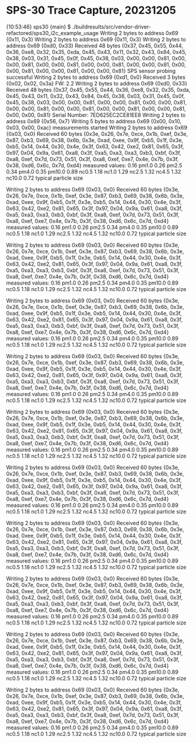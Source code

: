 # SPS-30 Trace Capture, 20231205

{10:53:46} sps30 {main} $ ./buildresults/src/vendor-driver-refactored/sps30_i2c_example_usage
Writing 2 bytes to address 0x69
{0x11, 0x3}
Writing 2 bytes to address 0x69
{0x11, 0x3}
Writing 2 bytes to address 0x69
{0xd0, 0x33}
Received 48 bytes
{0x37, 0x45, 0x55, 0x44, 0x36, 0xe8, 0x32, 0x35, 0xda, 0x45, 0x43, 0x11, 0x32, 0x43, 0x84, 0x45, 0x38, 0x03, 0x31, 0x45, 0x0f, 0x45, 0x38, 0x03, 0x00, 0x00, 0x81, 0x00, 0x00, 0x81, 0x00, 0x00, 0x81, 0x00, 0x00, 0x81, 0x00, 0x00, 0x81, 0x00, 0x00, 0x81, 0x00, 0x00, 0x81, 0x00, 0x00, 0x81}
SPS sensor probing successful
Writing 2 bytes to address 0x69
{0xd1, 0x0}
Received 3 bytes
{0x02, 0x02, 0x3a}
FW: 2.2
Writing 2 bytes to address 0x69
{0xd0, 0x33}
Received 48 bytes
{0x37, 0x45, 0x55, 0x44, 0x36, 0xe8, 0x32, 0x35, 0xda, 0x45, 0x43, 0x11, 0x32, 0x43, 0x84, 0x45, 0x38, 0x03, 0x31, 0x45, 0x0f, 0x45, 0x38, 0x03, 0x00, 0x00, 0x81, 0x00, 0x00, 0x81, 0x00, 0x00, 0x81, 0x00, 0x00, 0x81, 0x00, 0x00, 0x81, 0x00, 0x00, 0x81, 0x00, 0x00, 0x81, 0x00, 0x00, 0x81}
Serial Number: 7ED625EC2CE81EE8
Writing 2 bytes to address 0x69
{0x56, 0x7}
Writing 5 bytes to address 0x69
{0x00, 0x10, 0x03, 0x00, 0xac}
measurements started
Writing 2 bytes to address 0x69
{0x03, 0x0}
Received 60 bytes
{0x3e, 0x26, 0x7e, 0xce, 0x1b, 0xef, 0x3e, 0x87, 0xb3, 0x69, 0x38, 0x6b, 0x3e, 0xad, 0xee, 0x9f, 0xb5, 0x1f, 0x3e, 0xb5, 0x14, 0x44, 0x30, 0x4e, 0x3f, 0x63, 0x42, 0xe2, 0x81, 0x65, 0x3f, 0x97, 0x04, 0x9a, 0x61, 0xa8, 0x3f, 0xa5, 0xa3, 0xa3, 0xb3, 0xbf, 0x3f, 0xa8, 0xef, 0x7d, 0x73, 0x51, 0x3f, 0xa8, 0xef, 0xe7, 0x4e, 0x7b, 0x3f, 0x38, 0xd6, 0x6c, 0x7d, 0xd4}
measured values:
	0.16 pm1.0
	0.26 pm2.5
	0.34 pm4.0
	0.35 pm10.0
	0.89 nc0.5
	1.18 nc1.0
	1.29 nc2.5
	1.32 nc4.5
	1.32 nc10.0
	0.72 typical particle size

Writing 2 bytes to address 0x69
{0x03, 0x0}
Received 60 bytes
{0x3e, 0x26, 0x7e, 0xce, 0x1b, 0xef, 0x3e, 0x87, 0xb3, 0x69, 0x38, 0x6b, 0x3e, 0xad, 0xee, 0x9f, 0xb5, 0x1f, 0x3e, 0xb5, 0x14, 0x44, 0x30, 0x4e, 0x3f, 0x63, 0x42, 0xe2, 0x81, 0x65, 0x3f, 0x97, 0x04, 0x9a, 0x61, 0xa8, 0x3f, 0xa5, 0xa3, 0xa3, 0xb3, 0xbf, 0x3f, 0xa8, 0xef, 0x7d, 0x73, 0x51, 0x3f, 0xa8, 0xef, 0xe7, 0x4e, 0x7b, 0x3f, 0x38, 0xd6, 0x6c, 0x7d, 0xd4}
measured values:
	0.16 pm1.0
	0.26 pm2.5
	0.34 pm4.0
	0.35 pm10.0
	0.89 nc0.5
	1.18 nc1.0
	1.29 nc2.5
	1.32 nc4.5
	1.32 nc10.0
	0.72 typical particle size

Writing 2 bytes to address 0x69
{0x03, 0x0}
Received 60 bytes
{0x3e, 0x26, 0x7e, 0xce, 0x1b, 0xef, 0x3e, 0x87, 0xb3, 0x69, 0x38, 0x6b, 0x3e, 0xad, 0xee, 0x9f, 0xb5, 0x1f, 0x3e, 0xb5, 0x14, 0x44, 0x30, 0x4e, 0x3f, 0x63, 0x42, 0xe2, 0x81, 0x65, 0x3f, 0x97, 0x04, 0x9a, 0x61, 0xa8, 0x3f, 0xa5, 0xa3, 0xa3, 0xb3, 0xbf, 0x3f, 0xa8, 0xef, 0x7d, 0x73, 0x51, 0x3f, 0xa8, 0xef, 0xe7, 0x4e, 0x7b, 0x3f, 0x38, 0xd6, 0x6c, 0x7d, 0xd4}
measured values:
	0.16 pm1.0
	0.26 pm2.5
	0.34 pm4.0
	0.35 pm10.0
	0.89 nc0.5
	1.18 nc1.0
	1.29 nc2.5
	1.32 nc4.5
	1.32 nc10.0
	0.72 typical particle size

Writing 2 bytes to address 0x69
{0x03, 0x0}
Received 60 bytes
{0x3e, 0x26, 0x7e, 0xce, 0x1b, 0xef, 0x3e, 0x87, 0xb3, 0x69, 0x38, 0x6b, 0x3e, 0xad, 0xee, 0x9f, 0xb5, 0x1f, 0x3e, 0xb5, 0x14, 0x44, 0x30, 0x4e, 0x3f, 0x63, 0x42, 0xe2, 0x81, 0x65, 0x3f, 0x97, 0x04, 0x9a, 0x61, 0xa8, 0x3f, 0xa5, 0xa3, 0xa3, 0xb3, 0xbf, 0x3f, 0xa8, 0xef, 0x7d, 0x73, 0x51, 0x3f, 0xa8, 0xef, 0xe7, 0x4e, 0x7b, 0x3f, 0x38, 0xd6, 0x6c, 0x7d, 0xd4}
measured values:
	0.16 pm1.0
	0.26 pm2.5
	0.34 pm4.0
	0.35 pm10.0
	0.89 nc0.5
	1.18 nc1.0
	1.29 nc2.5
	1.32 nc4.5
	1.32 nc10.0
	0.72 typical particle size

Writing 2 bytes to address 0x69
{0x03, 0x0}
Received 60 bytes
{0x3e, 0x26, 0x7e, 0xce, 0x1b, 0xef, 0x3e, 0x87, 0xb3, 0x69, 0x38, 0x6b, 0x3e, 0xad, 0xee, 0x9f, 0xb5, 0x1f, 0x3e, 0xb5, 0x14, 0x44, 0x30, 0x4e, 0x3f, 0x63, 0x42, 0xe2, 0x81, 0x65, 0x3f, 0x97, 0x04, 0x9a, 0x61, 0xa8, 0x3f, 0xa5, 0xa3, 0xa3, 0xb3, 0xbf, 0x3f, 0xa8, 0xef, 0x7d, 0x73, 0x51, 0x3f, 0xa8, 0xef, 0xe7, 0x4e, 0x7b, 0x3f, 0x38, 0xd6, 0x6c, 0x7d, 0xd4}
measured values:
	0.16 pm1.0
	0.26 pm2.5
	0.34 pm4.0
	0.35 pm10.0
	0.89 nc0.5
	1.18 nc1.0
	1.29 nc2.5
	1.32 nc4.5
	1.32 nc10.0
	0.72 typical particle size

Writing 2 bytes to address 0x69
{0x03, 0x0}
Received 60 bytes
{0x3e, 0x26, 0x7e, 0xce, 0x1b, 0xef, 0x3e, 0x87, 0xb3, 0x69, 0x38, 0x6b, 0x3e, 0xad, 0xee, 0x9f, 0xb5, 0x1f, 0x3e, 0xb5, 0x14, 0x44, 0x30, 0x4e, 0x3f, 0x63, 0x42, 0xe2, 0x81, 0x65, 0x3f, 0x97, 0x04, 0x9a, 0x61, 0xa8, 0x3f, 0xa5, 0xa3, 0xa3, 0xb3, 0xbf, 0x3f, 0xa8, 0xef, 0x7d, 0x73, 0x51, 0x3f, 0xa8, 0xef, 0xe7, 0x4e, 0x7b, 0x3f, 0x38, 0xd6, 0x6c, 0x7d, 0xd4}
measured values:
	0.16 pm1.0
	0.26 pm2.5
	0.34 pm4.0
	0.35 pm10.0
	0.89 nc0.5
	1.18 nc1.0
	1.29 nc2.5
	1.32 nc4.5
	1.32 nc10.0
	0.72 typical particle size

Writing 2 bytes to address 0x69
{0x03, 0x0}
Received 60 bytes
{0x3e, 0x26, 0x7e, 0xce, 0x1b, 0xef, 0x3e, 0x87, 0xb3, 0x69, 0x38, 0x6b, 0x3e, 0xad, 0xee, 0x9f, 0xb5, 0x1f, 0x3e, 0xb5, 0x14, 0x44, 0x30, 0x4e, 0x3f, 0x63, 0x42, 0xe2, 0x81, 0x65, 0x3f, 0x97, 0x04, 0x9a, 0x61, 0xa8, 0x3f, 0xa5, 0xa3, 0xa3, 0xb3, 0xbf, 0x3f, 0xa8, 0xef, 0x7d, 0x73, 0x51, 0x3f, 0xa8, 0xef, 0xe7, 0x4e, 0x7b, 0x3f, 0x38, 0xd6, 0x6c, 0x7d, 0xd4}
measured values:
	0.16 pm1.0
	0.26 pm2.5
	0.34 pm4.0
	0.35 pm10.0
	0.89 nc0.5
	1.18 nc1.0
	1.29 nc2.5
	1.32 nc4.5
	1.32 nc10.0
	0.72 typical particle size

Writing 2 bytes to address 0x69
{0x03, 0x0}
Received 60 bytes
{0x3e, 0x26, 0x7e, 0xce, 0x1b, 0xef, 0x3e, 0x87, 0xb3, 0x69, 0x38, 0x6b, 0x3e, 0xad, 0xee, 0x9f, 0xb5, 0x1f, 0x3e, 0xb5, 0x14, 0x44, 0x30, 0x4e, 0x3f, 0x63, 0x42, 0xe2, 0x81, 0x65, 0x3f, 0x97, 0x04, 0x9a, 0x61, 0xa8, 0x3f, 0xa5, 0xa3, 0xa3, 0xb3, 0xbf, 0x3f, 0xa8, 0xef, 0x7d, 0x73, 0x51, 0x3f, 0xa8, 0xef, 0xe7, 0x4e, 0x7b, 0x3f, 0x38, 0xd6, 0x6c, 0x7d, 0xd4}
measured values:
	0.16 pm1.0
	0.26 pm2.5
	0.34 pm4.0
	0.35 pm10.0
	0.89 nc0.5
	1.18 nc1.0
	1.29 nc2.5
	1.32 nc4.5
	1.32 nc10.0
	0.72 typical particle size

Writing 2 bytes to address 0x69
{0x03, 0x0}
Received 60 bytes
{0x3e, 0x26, 0x7e, 0xce, 0x1b, 0xef, 0x3e, 0x87, 0xb3, 0x69, 0x38, 0x6b, 0x3e, 0xad, 0xee, 0x9f, 0xb5, 0x1f, 0x3e, 0xb5, 0x14, 0x44, 0x30, 0x4e, 0x3f, 0x63, 0x42, 0xe2, 0x81, 0x65, 0x3f, 0x97, 0x04, 0x9a, 0x61, 0xa8, 0x3f, 0xa5, 0xa3, 0xa3, 0xb3, 0xbf, 0x3f, 0xa8, 0xef, 0x7d, 0x73, 0x51, 0x3f, 0xa8, 0xef, 0xe7, 0x4e, 0x7b, 0x3f, 0x38, 0xd6, 0x6c, 0x7d, 0xd4}
measured values:
	0.16 pm1.0
	0.26 pm2.5
	0.34 pm4.0
	0.35 pm10.0
	0.89 nc0.5
	1.18 nc1.0
	1.29 nc2.5
	1.32 nc4.5
	1.32 nc10.0
	0.72 typical particle size

Writing 2 bytes to address 0x69
{0x03, 0x0}
Received 60 bytes
{0x3e, 0x26, 0x7e, 0xce, 0x1b, 0xef, 0x3e, 0x87, 0xb3, 0x69, 0x38, 0x6b, 0x3e, 0xad, 0xee, 0x9f, 0xb5, 0x1f, 0x3e, 0xb5, 0x14, 0x44, 0x30, 0x4e, 0x3f, 0x63, 0x42, 0xe2, 0x81, 0x65, 0x3f, 0x97, 0x04, 0x9a, 0x61, 0xa8, 0x3f, 0xa5, 0xa3, 0xa3, 0xb3, 0xbf, 0x3f, 0xa8, 0xef, 0x7d, 0x73, 0x51, 0x3f, 0xa8, 0xef, 0xe7, 0x4e, 0x7b, 0x3f, 0x38, 0xd6, 0x6c, 0x7d, 0xd4}
measured values:
	0.16 pm1.0
	0.26 pm2.5
	0.34 pm4.0
	0.35 pm10.0
	0.89 nc0.5
	1.18 nc1.0
	1.29 nc2.5
	1.32 nc4.5
	1.32 nc10.0
	0.72 typical particle size

Writing 2 bytes to address 0x69
{0x03, 0x0}
Received 60 bytes
{0x3e, 0x26, 0x7e, 0xce, 0x1b, 0xef, 0x3e, 0x87, 0xb3, 0x69, 0x38, 0x6b, 0x3e, 0xad, 0xee, 0x9f, 0xb5, 0x1f, 0x3e, 0xb5, 0x14, 0x44, 0x30, 0x4e, 0x3f, 0x63, 0x42, 0xe2, 0x81, 0x65, 0x3f, 0x97, 0x04, 0x9a, 0x61, 0xa8, 0x3f, 0xa5, 0xa3, 0xa3, 0xb3, 0xbf, 0x3f, 0xa8, 0xef, 0x7d, 0x73, 0x51, 0x3f, 0xa8, 0xef, 0xe7, 0x4e, 0x7b, 0x3f, 0x38, 0xd6, 0x6c, 0x7d, 0xd4}
measured values:
	0.16 pm1.0
	0.26 pm2.5
	0.34 pm4.0
	0.35 pm10.0
	0.89 nc0.5
	1.18 nc1.0
	1.29 nc2.5
	1.32 nc4.5
	1.32 nc10.0
	0.72 typical particle size
